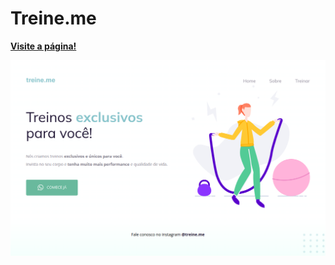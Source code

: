 # Treine.me

<a href="https://codepen.io/lucasmoraesdev/full/abKzyBj">**Visite a página!**</a>

<img src="Screenshot_20221026_165829.png">
